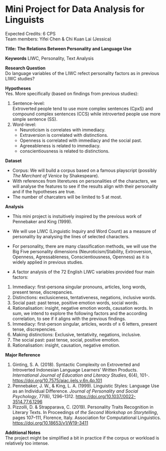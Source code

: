# Mini Project for Data Analysis for Linguists

Expected Credits: 6 CPS <br>
Team members: Yifei Chen & Chi Kuan Lai (Jessica) <br>

**Title:**
**The Relations Between Personality and Language Use**

**Keywords** 
LIWC, Personality, Text Analysis

**Research Question** <br>
Do language variables of the LIWC refect personality factors as in previous LIWC studies?

**Hypotheses** <br>
Yes. More specifically (based on findings from previous studies):
1. Sentence-level: <br> Extroverted people tend to use more complex sentences (CpxS) and compound complex sentences (CCS) while introverted people use more simple sentence (SS).
2. Word-level:
   - Neuroticism is correlates with immediacy.
   - Extraversion is correlated with distinctions.
   - Openness is correlated with immediacy and the social past.
   - Agreeableness is related to immediacy.
   - conscientiousness is related to distinctions.

**Dataset** <br>
- Corpus: We will build a corpus based on a famous playscript (possibly _The Merchant of Venice_ by Shakespeare).
- With references from literetures on personalities of the characters, we will analyse the features to see if the results align with their personality and if the hypotheses are true.
- The number of charcaters will be limited to 5 at most. 

**Analysis** <br>
- This mini project is instuitively inspired by the previous work of Pennebaker and King (1999).
- We will use LIWC (Linguistic Inquiry and Word Count) as a measure of personality by analysing the lines of selected characters.
- For personality, there are many classification methods, we will use the Big Five personality dimensions (Neuroticism/Stability, Extroversion, Openness, Agressableness, Conscientiousness, Openness) as it is widely applied in previous studies.

- A factor analysis of the 72 English LIWC variables provided four main factors: 
1. Immediacy: first-persona singular pronouns, articles, long words, present tense, discrepancies.
2. Distinctions: exclusiceness, tentativeness, negations, inclusive words.
3. Social past: past tense, positive emotion words, social words.
4. Rationalisation: insight, negative emotion words, causation words.
In sum, we intend to explore the following factors and the according correlation, to see if it aligns with the previous findings.
1. Immediacy: first-person singular, articles, words of ≥ 6 letters, present tense, discrepencies.
2. Making distinctions: Exclusive, tentativity, negations, inclusive.
3. The social past: past tense, social, positive emotion.
4. Rationalisation: insight, causation, negative emotion.

**Major Reference** <br>
1. Ginting, S. A. (2018). Syntactic Complexity on Extroverted and Introverted Indonesian Language Learners’ Written Products. _International Journal of Education and Literacy Studies_, 6(4), 101-. https://doi.org/10.7575/aiac.ijels.v.6n.4p.101
2. Pennebaker, J. W., & King, L. A. (1999). Linguistic Styles: Language Use as an Individual Difference. _Journal of Personality and Social Psychology_, 77(6), 1296–1312. https://doi.org/10.1037/0022-3514.77.6.1296
3. Pizzolli, D. & Strapparava, C. (2019). Personality Traits Recognition in Literary Texts. In Proceedings of _the Second Workshop on Storytelling_, pages 107–111, Florence, Italy. Association for Computational Linguistics. https://doi.org/10.18653/v1/W19-3411

**Additional Notes** <br>
The project might be simplified a bit in practice if the corpus or workload is relatively too intense.
